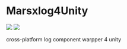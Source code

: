 # Marsxlog4Unity

![](https://www.travis-ci.org/Rootjhon/Marsxlog4Unity.svg?branch=master)  ![](https://api.codacy.com/project/badge/Grade/4904dbf0e4e2484ca1bf3f18611ec9bc)  

cross-platform log component warpper 4 unity
